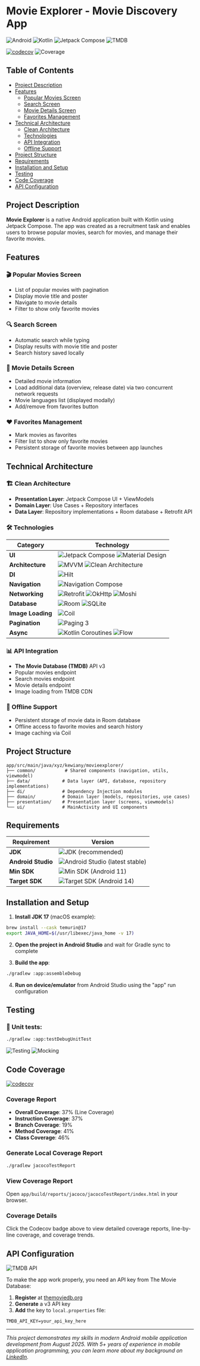 # Movie Explorer - Movie Discovery App

![Android](https://img.shields.io/badge/Android-3DDC84?style=for-the-badge&logo=android&logoColor=white)
![Kotlin](https://img.shields.io/badge/kotlin-%237F52FF.svg?style=for-the-badge&logo=kotlin&logoColor=white)
![Jetpack Compose](https://img.shields.io/badge/Jetpack%20Compose-4285F4?style=for-the-badge&logo=jetpackcompose&logoColor=white)
![TMDB](https://img.shields.io/badge/TMDB-01B4E4?style=for-the-badge&logo=themoviedatabase&logoColor=white)

[![codecov](https://codecov.io/gh/kewiany/MovieExplorer/branch/master/graph/badge.svg)](https://codecov.io/gh/kewiany/MovieExplorer)
![Coverage](https://img.shields.io/badge/Coverage-31%25-orange?style=flat&logo=kotlin&logoColor=white)

## Table of Contents

- [Project Description](#project-description)
- [Features](#features)
  - [Popular Movies Screen](#-popular-movies-screen)
  - [Search Screen](#-search-screen)
  - [Movie Details Screen](#-movie-details-screen)
  - [Favorites Management](#-favorites-management)
- [Technical Architecture](#technical-architecture)
  - [Clean Architecture](#️-clean-architecture)
  - [Technologies](#️-technologies)
  - [API Integration](#-api-integration)
  - [Offline Support](#-offline-support)
- [Project Structure](#project-structure)
- [Requirements](#requirements)
- [Installation and Setup](#installation-and-setup)
- [Testing](#testing)
- [Code Coverage](#code-coverage)
- [API Configuration](#api-configuration)

## Project Description

**Movie Explorer** is a native Android application built with Kotlin using Jetpack Compose. The app was created as a recruitment task and enables users to browse popular movies, search for movies, and manage their favorite movies.

## Features

### 🎬 Popular Movies Screen
- List of popular movies with pagination
- Display movie title and poster
- Navigate to movie details
- Filter to show only favorite movies

### 🔍 Search Screen  
- Automatic search while typing
- Display results with movie title and poster
- Search history saved locally

### 📱 Movie Details Screen
- Detailed movie information
- Load additional data (overview, release date) via two concurrent network requests
- Movie languages list (displayed modally)
- Add/remove from favorites button

### ❤️ Favorites Management
- Mark movies as favorites
- Filter list to show only favorite movies
- Persistent storage of favorite movies between app launches

## Technical Architecture

### 🏗️ Clean Architecture
- **Presentation Layer**: Jetpack Compose UI + ViewModels
- **Domain Layer**: Use Cases + Repository interfaces
- **Data Layer**: Repository implementations + Room database + Retrofit API

### 🛠️ Technologies

| Category | Technology |
|----------|------------|
| **UI** | ![Jetpack Compose](https://img.shields.io/badge/Jetpack%20Compose-4285F4?style=flat&logo=jetpackcompose&logoColor=white) ![Material Design](https://img.shields.io/badge/Material%20Design-757575?style=flat&logo=materialdesign&logoColor=white) |
| **Architecture** | ![MVVM](https://img.shields.io/badge/MVVM-FF6B6B?style=flat&logo=android&logoColor=white) ![Clean Architecture](https://img.shields.io/badge/Clean%20Architecture-4ECDC4?style=flat&logo=android&logoColor=white) |
| **DI** | ![Hilt](https://img.shields.io/badge/Hilt-FF6B35?style=flat&logo=android&logoColor=white) |
| **Navigation** | ![Navigation Compose](https://img.shields.io/badge/Navigation%20Compose-4285F4?style=flat&logo=android&logoColor=white) |
| **Networking** | ![Retrofit](https://img.shields.io/badge/Retrofit-3DDC84?style=flat&logo=android&logoColor=white) ![OkHttp](https://img.shields.io/badge/OkHttp-3DDC84?style=flat&logo=android&logoColor=white) ![Moshi](https://img.shields.io/badge/Moshi-FF6B35?style=flat&logo=android&logoColor=white) |
| **Database** | ![Room](https://img.shields.io/badge/Room-4285F4?style=flat&logo=android&logoColor=white) ![SQLite](https://img.shields.io/badge/SQLite-003B57?style=flat&logo=sqlite&logoColor=white) |
| **Image Loading** | ![Coil](https://img.shields.io/badge/Coil-FF6B35?style=flat&logo=android&logoColor=white) |
| **Pagination** | ![Paging 3](https://img.shields.io/badge/Paging%203-4285F4?style=flat&logo=android&logoColor=white) |
| **Async** | ![Kotlin Coroutines](https://img.shields.io/badge/Kotlin%20Coroutines-7F52FF?style=flat&logo=kotlin&logoColor=white) ![Flow](https://img.shields.io/badge/Flow-7F52FF?style=flat&logo=kotlin&logoColor=white) |

### 📊 API Integration
- **The Movie Database (TMDB)** API v3
- Popular movies endpoint
- Search movies endpoint  
- Movie details endpoint
- Image loading from TMDB CDN

### 💾 Offline Support
- Persistent storage of movie data in Room database
- Offline access to favorite movies and search history
- Image caching via Coil

## Project Structure

```
app/src/main/java/xyz/kewiany/movieexplorer/
├── common/           # Shared components (navigation, utils, viewmodel)
├── data/            # Data layer (API, database, repository implementations)
├── di/              # Dependency Injection modules
├── domain/          # Domain layer (models, repositories, use cases)
├── presentation/    # Presentation layer (screens, viewmodels)
└── ui/              # MainActivity and UI components
```

## Requirements

| Requirement | Version |
|-------------|---------|
| **JDK** | ![JDK](https://img.shields.io/badge/JDK-17-orange?style=flat&logo=openjdk&logoColor=white) (recommended) |
| **Android Studio** | ![Android Studio](https://img.shields.io/badge/Android%20Studio-3DDC84?style=flat&logo=androidstudio&logoColor=white) (latest stable) |
| **Min SDK** | ![Min SDK](https://img.shields.io/badge/Min%20SDK-30-green?style=flat&logo=android&logoColor=white) (Android 11) |
| **Target SDK** | ![Target SDK](https://img.shields.io/badge/Target%20SDK-36-blue?style=flat&logo=android&logoColor=white) (Android 14) |

## Installation and Setup

1. **Install JDK 17** (macOS example):
```bash
brew install --cask temurin@17
export JAVA_HOME=$(/usr/libexec/java_home -v 17)
```

2. **Open the project in Android Studio** and wait for Gradle sync to complete

3. **Build the app**:
```bash
./gradlew :app:assembleDebug
```

4. **Run on device/emulator** from Android Studio using the "app" run configuration

## Testing

### 🧪 Unit tests:
```bash
./gradlew :app:testDebugUnitTest
```

![Testing](https://img.shields.io/badge/Testing-JUnit-green?style=flat&logo=junit5&logoColor=white)
![Mocking](https://img.shields.io/badge/Mocking-MockK-blue?style=flat&logo=kotlin&logoColor=white)

## Code Coverage

[![codecov](https://codecov.io/gh/kewiany/MovieExplorer/branch/master/graph/badge.svg)](https://codecov.io/gh/kewiany/MovieExplorer)

### Coverage Report
- **Overall Coverage**: 37% (Line Coverage)
- **Instruction Coverage**: 37%
- **Branch Coverage**: 19%
- **Method Coverage**: 41%
- **Class Coverage**: 46%

### Generate Local Coverage Report
```bash
./gradlew jacocoTestReport
```

### View Coverage Report
Open `app/build/reports/jacoco/jacocoTestReport/index.html` in your browser.

### Coverage Details
Click the Codecov badge above to view detailed coverage reports, line-by-line coverage, and coverage trends.

## API Configuration

![TMDB API](https://img.shields.io/badge/TMDB%20API-01B4E4?style=flat&logo=themoviedatabase&logoColor=white)

To make the app work properly, you need an API key from The Movie Database:

1. **Register** at [themoviedb.org](https://www.themoviedb.org)
2. **Generate** a v3 API key
3. **Add** the key to `local.properties` file:
```properties
TMDB_API_KEY=your_api_key_here
```

---

*This project demonstrates my skills in modern Android mobile application development from August 2025. With 5+ years of experience in mobile application programming, you can learn more about my background on [LinkedIn](https://www.linkedin.com/in/kewiany/).*